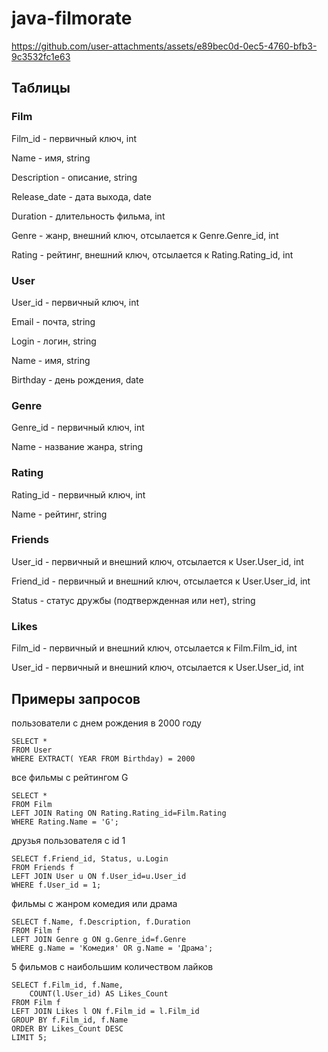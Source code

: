# java-filmorate

https://github.com/user-attachments/assets/e89bec0d-0ec5-4760-bfb3-9c3532fc1e63


## Таблицы

### Film
Film_id - первичный ключ, int

Name - имя, string 

Description - описание, string

Release_date - дата выхода, date

Duration - длительность фильма, int

Genre - жанр, внешний ключ, отсылается к Genre.Genre_id, int 

Rating - рейтинг, внешний ключ, отсылается к Rating.Rating_id, int

### User
User_id - первичный ключ, int

Email - почта, string 

Login - логин, string

Name - имя, string 

Birthday - день рождения, date

### Genre
Genre_id - первичный ключ, int

Name - название жанра, string 

### Rating
Rating_id - первичный ключ, int

Name - рейтинг, string

### Friends
User_id - первичный и внешний ключ, отсылается к User.User_id, int 

Friend_id - первичный и внешний ключ, отсылается к User.User_id, int 

Status - статус дружбы (подтвержденная или нет), string

### Likes
Film_id - первичный и внешний ключ, отсылается к Film.Film_id, int 

User_id - первичный и внешний ключ, отсылается к User.User_id, int 


## Примеры запросов
пользователи с днем рождения в 2000 году
```
SELECT *
FROM User
WHERE EXTRACT( YEAR FROM Birthday) = 2000
```
все фильмы с рейтингом G
```
SELECT *
FROM Film
LEFT JOIN Rating ON Rating.Rating_id=Film.Rating
WHERE Rating.Name = 'G';
```
друзья пользователя с id 1
```
SELECT f.Friend_id, Status, u.Login
FROM Friends f
LEFT JOIN User u ON f.User_id=u.User_id
WHERE f.User_id = 1;
```
фильмы с жанром комедия или драма
 ```
SELECT f.Name, f.Description, f.Duration
FROM Film f
LEFT JOIN Genre g ON g.Genre_id=f.Genre
WHERE g.Name = 'Комедия' OR g.Name = 'Драма';
```
5 фильмов с наибольшим количеством лайков
```
SELECT f.Film_id, f.Name, 
    COUNT(l.User_id) AS Likes_Count
FROM Film f
LEFT JOIN Likes l ON f.Film_id = l.Film_id
GROUP BY f.Film_id, f.Name
ORDER BY Likes_Count DESC
LIMIT 5;
```

